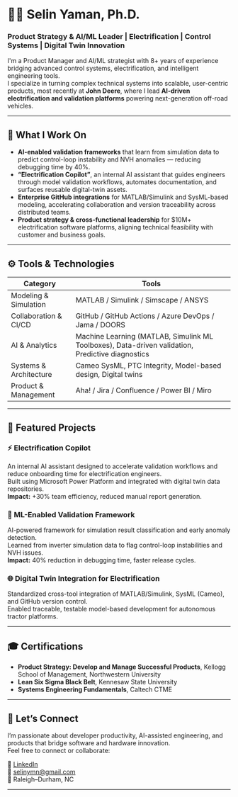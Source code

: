 # 👩‍🔬 Selin Yaman, Ph.D.
### Product Strategy & AI/ML Leader | Electrification | Control Systems | Digital Twin Innovation  

I'm a Product Manager and AI/ML strategist with 8+ years of experience bridging advanced control systems, electrification, and intelligent engineering tools.  
I specialize in turning complex technical systems into scalable, user-centric products, most recently at **John Deere**, where I lead **AI-driven electrification and validation platforms** powering next-generation off-road vehicles.

---

## 🧠 What I Work On
- **AI-enabled validation frameworks** that learn from simulation data to predict control-loop instability and NVH anomalies — reducing debugging time by 40%.
- **“Electrification Copilot”**, an internal AI assistant that guides engineers through model validation workflows, automates documentation, and surfaces reusable digital-twin assets.
- **Enterprise GitHub integrations** for MATLAB/Simulink and SysML-based modeling, accelerating collaboration and version traceability across distributed teams.
- **Product strategy & cross-functional leadership** for $10M+ electrification software platforms, aligning technical feasibility with customer and business goals.

---

## ⚙️ Tools & Technologies
| Category | Tools |
|-----------|--------|
| Modeling & Simulation | MATLAB / Simulink / Simscape / ANSYS |
| Collaboration & CI/CD | GitHub / GitHub Actions / Azure DevOps / Jama / DOORS |
| AI & Analytics | Machine Learning (MATLAB, Simulink ML Toolboxes), Data-driven validation, Predictive diagnostics |
| Systems & Architecture | Cameo SysML, PTC Integrity, Model-based design, Digital twins |
| Product & Management | Aha! / Jira / Confluence / Power BI / Miro |

---

## 🧩 Featured Projects

### ⚡ Electrification Copilot
An internal AI assistant designed to accelerate validation workflows and reduce onboarding time for electrification engineers.  
Built using Microsoft Power Platform and integrated with digital twin data repositories.  
**Impact:** +30% team efficiency, reduced manual report generation.

### 🤖 ML-Enabled Validation Framework
AI-powered framework for simulation result classification and early anomaly detection.  
Learned from inverter simulation data to flag control-loop instabilities and NVH issues.  
**Impact:** 40% reduction in debugging time, faster release cycles.

### 🌐 Digital Twin Integration for Electrification
Standardized cross-tool integration of MATLAB/Simulink, SysML (Cameo), and GitHub version control.  
Enabled traceable, testable model-based development for autonomous tractor platforms.

---

## 🎓 Certifications
- **Product Strategy: Develop and Manage 
Successful Products**, Kellogg School of Management, Northwestern University  
- **Lean Six Sigma Black Belt**, Kennesaw State University  
- **Systems Engineering Fundamentals**, Caltech CTME  

---

## 💬 Let’s Connect
I’m passionate about developer productivity, AI-assisted engineering, and products that bridge software and hardware innovation.  
Feel free to connect or collaborate:  

🔗 [LinkedIn](https://www.linkedin.com/in/selin-yaman-phd-204905113/)  
📧 selinymn@gmail.com  
📍 Raleigh–Durham, NC  

---
